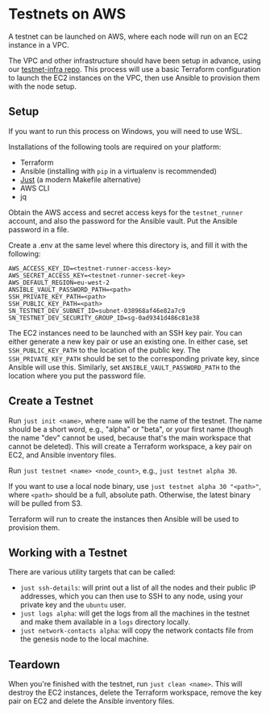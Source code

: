 # Testnets on AWS

A testnet can be launched on AWS, where each node will run on an EC2 instance in a VPC.

The VPC and other infrastructure should have been setup in advance, using our [testnet-infra repo](https://github.com/maidsafe/terraform-testnet-infra). This process will use a basic Terraform configuration to launch the EC2 instances on the VPC, then use Ansible to provision them with the node setup.

## Setup

If you want to run this process on Windows, you will need to use WSL.

Installations of the following tools are required on your platform:

* Terraform
* Ansible (installing with `pip` in a virtualenv is recommended)
* [Just](https://github.com/casey/just) (a modern Makefile alternative)
* AWS CLI
* jq

Obtain the AWS access and secret access keys for the `testnet_runner` account, and also the password for the Ansible vault. Put the Ansible password in a file.

Create a .env at the same level where this directory is, and fill it with the following:
```
AWS_ACCESS_KEY_ID=<testnet-runner-access-key>
AWS_SECRET_ACCESS_KEY=<testnet-runner-secret-key>
AWS_DEFAULT_REGION=eu-west-2
ANSIBLE_VAULT_PASSWORD_PATH=<path>
SSH_PRIVATE_KEY_PATH=<path>
SSH_PUBLIC_KEY_PATH=<path>
SN_TESTNET_DEV_SUBNET_ID=subnet-038968af46e82a7c9
SN_TESTNET_DEV_SECURITY_GROUP_ID=sg-0ad9341d486c81e38
```

The EC2 instances need to be launched with an SSH key pair. You can either generate a new key pair or use an existing one. In either case, set `SSH_PUBLIC_KEY_PATH` to the location of the public key. The `SSH_PRIVATE_KEY_PATH` should be set to the corresponding private key, since Ansible will use this. Similarly, set `ANSIBLE_VAULT_PASSWORD_PATH` to the location where you put the password file.

## Create a Testnet

Run `just init <name>`, where `name` will be the name of the testnet. The name should be a short word, e.g., "alpha" or "beta", or your first name (though the name "dev" cannot be used, because that's the main workspace that cannot be deleted). This will create a Terraform workspace, a key pair on EC2, and Ansible inventory files.

Run `just testnet <name> <node_count>`, e.g., `just testnet alpha 30`.

If you want to use a local node binary, use `just testnet alpha 30 "<path>"`, where `<path>` should be a full, absolute path. Otherwise, the latest binary will be pulled from S3.

Terraform will run to create the instances then Ansible will be used to provision them.

## Working with a Testnet

There are various utility targets that can be called:

* `just ssh-details`: will print out a list of all the nodes and their public IP addresses, which you can then use to SSH to any node, using your private key and the `ubuntu` user.
* `just logs alpha`: will get the logs from all the machines in the testnet and make them available in a `logs` directory locally.
* `just network-contacts alpha`: will copy the network contacts file from the genesis node to the local machine.

## Teardown

When you're finished with the testnet, run `just clean <name>`. This will destroy the EC2 instances, delete the Terraform workspace, remove the key pair on EC2 and delete the Ansible inventory files.
